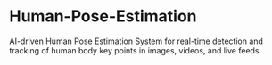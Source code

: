 # Human-Pose-Estimation
AI-driven Human Pose Estimation System for real-time detection and tracking of human body key points in images, videos, and live feeds.
